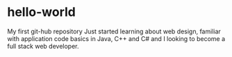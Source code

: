 # hello-world
My first git-hub repository
Just started learning about web design, familiar with application code basics in Java, C++ and C# and I looking to become a full stack web developer.
